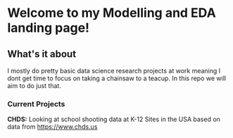 # Welcome to my Modelling and EDA landing page!

## What's it about

I mostly do pretty basic data science research projects at work meaning I dont get time to focus on taking a chainsaw to a teacup.
In this repo we will aim to do just that.

### Current Projects

**CHDS:** Looking at school shooting data at K-12 Sites in the USA based on data from https://www.chds.us
